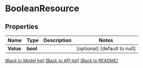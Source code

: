 # BooleanResource

## Properties
Name | Type | Description | Notes
------------ | ------------- | ------------- | -------------
**Value** | **bool** |  | [optional] [default to null]

[[Back to Model list]](../README.md#documentation-for-models) [[Back to API list]](../README.md#documentation-for-api-endpoints) [[Back to README]](../README.md)


